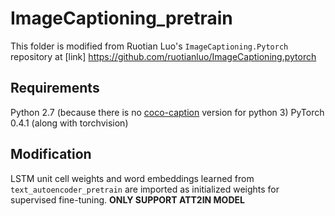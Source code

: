 # ImageCaptioning_pretrain

This folder is modified from Ruotian Luo's `ImageCaptioning.Pytorch` repository at [link] https://github.com/ruotianluo/ImageCaptioning.pytorch

## Requirements
Python 2.7 (because there is no [coco-caption](https://github.com/tylin/coco-caption) version for python 3)
PyTorch 0.4.1 (along with torchvision)

## Modification
LSTM unit cell weights and word embeddings learned from `text_autoencoder_pretrain` are imported as initialized weights for supervised fine-tuning. **ONLY SUPPORT ATT2IN MODEL**
